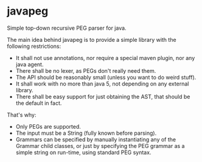 javapeg
=======

Simple top-down recursive PEG parser for java.

The main idea behind javapeg is to provide a simple library with the following restrictions:

  * It shall not use annotations, nor require a special maven plugin, nor any java agent.
  * There shall be no lexer, as PEGs don't really need them.
  * The API should be reasonably small (unless you want to do weird stuff).
  * It shall work with no more than java 5, not depending on any external library.
  * There shall be easy support for just obtaining the AST, that should be the default in fact.

That's why:

  * Only PEGs are supported.
  * The input must be a String (fully known before parsing).
  * Grammars can be specified by manually instantiating any of the Grammar child classes, or just by specifying the PEG
    grammar as a simple string on run-time, using standard PEG syntax.
